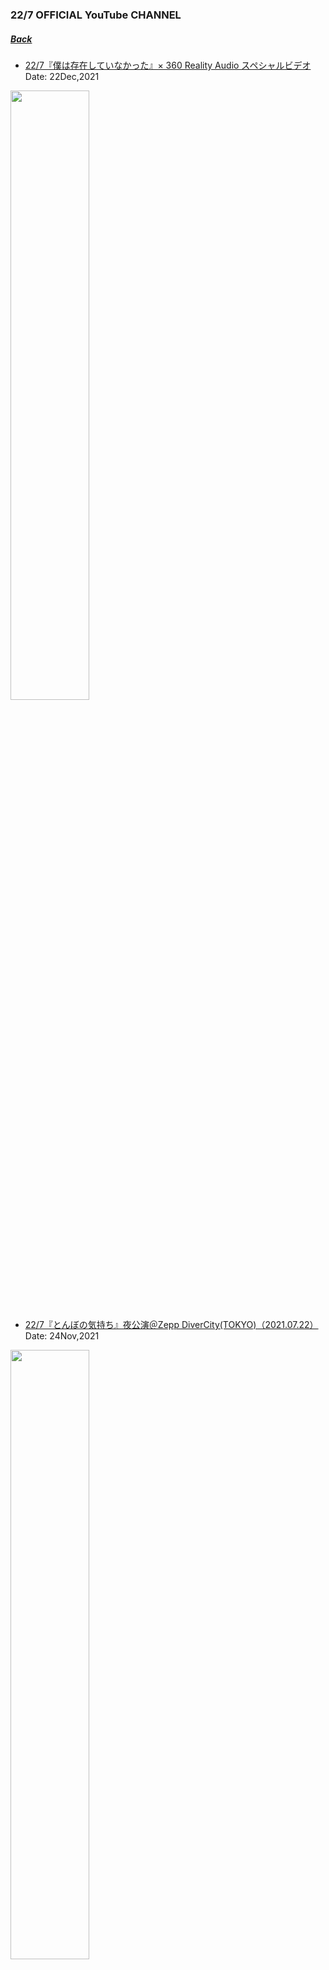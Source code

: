 ### 22/7 OFFICIAL YouTube CHANNEL
##### [Back](../YouTube_List.md)

- [22/7『僕は存在していなかった』× 360 Reality Audio スペシャルビデオ](20211222_BokuwaSonzai_360RealityAudio.md)<br>
Date: 22Dec,2021<br>
<img src="../../../Img/227OfficialYouTube/20211222_BokuwaSonzai_360RealityAudio.jpg" width="50%">

- [22/7『とんぼの気持ち』夜公演＠Zepp DiverCity(TOKYO)（2021.07.22）](20211124_Hyacinth_@ZeppDiverCityTOKYO.md)<br>
Date: 24Nov,2021<br>
<img src="../../../Img/227OfficialYouTube/20211124_TomboNoKimochi_@ZeppDiverCityTOKYO.jpg" width="50%">

- [22/7『ヒヤシンス』夜公演＠Zepp DiverCity(TOKYO)（2021.07.22）](20211122_Hyacinth_@ZeppDiverCityTOKYO.md)<br>
Date: 22Nov,2021<br>
<img src="../../../Img/227OfficialYouTube/20211122_Hyacinth_@ZeppDiverCityTOKYO.jpg" width="50%">

- [22/7 8thシングル『覚醒』music video](20211120_8thSG_Kakusei_MV.md)<br>
Date: 20Nov,2021<br>
<img src="../../../Img/227OfficialYouTube/20211120_8thSG_Kakusei_MV.jpg" width="50%">

- [かなえるPROJECT ～なごみんとオリジナルブランド「SHIROSAI」プロデュース～](20210923_KanaeruPROJECT_OriginalBrand.md)<br>
Date: 23Sep,2021<br>
<img src="../../../Img/227OfficialYouTube/20210923_KanaeruPROJECT_OriginalBrand.jpg" width="50%">

- [22/7『11という名の永遠の素数 Release Tour 2021』夜公演ダイジェスト＠Zepp DiverCity（2021.07.22）](20210831_1stALReleaseLive_EveningPerformance.md)<br>
Date: 31Aug,2021<br>
<img src="../../../Img/227OfficialYouTube/20210831_1stALReleaseLive_EveningPerformance.jpg" width="50%">

- [22/7『11という名の永遠の素数 Release Tour 2021』昼公演ダイジェスト＠Zepp DiverCity（2021.07.22）](20210830_1stALReleaseLive_DayPerformance.md)<br>
Date: 30Aug,2021<br>
<img src="../../../Img/227OfficialYouTube/20210830_1stALReleaseLive_DayPerformance.jpg" width="50%">

- [かなえるPROJECT ～あいなっちと双子コーデでバンジージャンプ～](20210822_KanaeruPROJECT_BungeeJumping.md)<br>
Date: 22Aug,2021<br>
<img src="../../../Img/227OfficialYouTube/20210822_KanaeruPROJECT_BungeeJumping.jpg" width="50%">

- [かなえるPROJECT ～みずはんとバカッコイイ動画を撮りたい～](20210821_KanaeruPROJECT_CoolVideo.md)<br>
Date: 21Aug,2021<br>
<img src="../../../Img/227OfficialYouTube/20210821_KanaeruPROJECT_CoolVideo.jpg" width="50%">

- [かなえるPROJECT ～うたちゃんと江ノ島で共通点探しの旅～](20210820_KanaeruPROJECT_Enoshima.md)<br>
Date: 20Aug,2021<br>
<img src="../../../Img/227OfficialYouTube/20210820_KanaeruPROJECT_Enoshima.jpg" width="50%">

- [かなえるPROJECT ～もえちゃんとドッグカフェで癒されたい～](20210819_KanaeruPROJECT_DogCafe.md)<br>
Date: 19Aug,2021<br>
<img src="../../../Img/227OfficialYouTube/20210819_KanaeruPROJECT_DogCafe.jpg" width="50%">

- [22/7 生放送の時間 vol.11～ナナオン夏の陣～](20210724_Namahousounjikan_Vol11.md)<br>
Date: 24Jul,2021<br>
<img src="../../../Img/227OfficialYouTube/20210724_Namahousounjikan_Vol11.jpg" width="50%">

- [22/7『タチツテトパワー』夜公演＠PACIFICO Yokohama（2021.02.28）](20210720_TachitsutetoPower_@PACIFICO_Yokohama.md)<br>
Date: 20Jul,2021<br>
<img src="../../../Img/227OfficialYouTube/20210720_TachitsutetoPower_@PACIFICO_Yokohama.jpg" width="50%">

- [超!A&G+『くらてん！～1stアルバム「11という名の永遠の素数」発売記念スペシャル～』](20210716_Kuraten_1stALRelease_Special.md)<br>
Date: 16Jul,2021<br>
<img src="../../../Img/227OfficialYouTube/20210716_Kuraten_1stALRelease_Special.jpg" width="50%">

- [22/7 紅組『雷鳴のDelay』夜公演＠PACIFICO Yokohama（2021.02.28）](20210715_RaimeinoDelay_@PACIFICO_Yokohama.md)<br>
Date: 15Jul,2021<br>
<img src="../../../Img/227OfficialYouTube/20210715_RaimeinoDelay_@PACIFICO_Yokohama.jpg" width="50%">

- [22/7 白組『キウイの主張』夜公演＠PACIFICO Yokohama（2021.02.28）](20210714_KiwinoShuchoShirogumi_@PACIFICO_Yokohama.md)<br>
Date: 14Jul,2021<br>
<img src="../../../Img/227OfficialYouTube/20210714_KiwinoShuchoShirogumi_@PACIFICO_Yokohama.jpg" width="50%">

- [22/7 復活定期公演「ナナニジライブ 2021」～あの日の彼女たち～ (2021.06.30)](20210707_NananijiLive_TheGirlsOfThatDay.md)<br>
Date: 7Jul,2021<br>
<img src="../../../Img/227OfficialYouTube/20210707_NananijiLive_TheGirlsOfThatDay.jpg" width="50%">

- [1stアルバム「11という名の永遠の素数」リリース記念イベント「復活定期公演“ナナニジライブ 2021”」](20210630_NananijiLive.md)<br>
Date: 30Jun,2021<br>
<img src="../../../Img/227OfficialYouTube/20210630_NananijiLive.jpg" width="50%">

- [22/7『ヒヤシンス』music video](20210628_Hyacinth_MV.md)<br>
Date: 28Jun,2021<br>
<img src="../../../Img/227OfficialYouTube/20210628_Hyacinth_MV.jpg" width="50%">

- [ナナオン初心者向け動画「22/7 学習の時間」 #2 ～お気に入りメンバーを育成しよう！～ 【22/7 音楽の時間】](20200925_Nanaon_Tutorial2.md)<br>
Date: 25Sep,2020<br>
<img src="../../../Img/227OfficialYouTube/20200925_Nanaon_Tutorial2.jpg" width="50%">

- [22/7 #せいゆうろうどくかい 「ねずみの嫁入り」](20200924_Seiyu_Rohoku_MarriageOfAMouse.md)<br>
Date: 24Sep,2020<br>
<img src="../../../Img/227OfficialYouTube/20200924_Seiyu_Rohoku_MarriageOfAMouse.jpg" width="50%">

- [22/7 晴れた日のベンチ「半チャーハン」・蛍光灯再生計画「タトゥー・ラブ」・気の抜けたサイダー「ソフトクリーム落としちゃった」 ～22/7 新ユニット 全曲視聴 ～](20200920_6thSingle_UnitSongs_Trial)<br>
Date: 20Sep,2020<br>
<img src="../../../Img/227OfficialYouTube/20200920_6thSingle_UnitSongs_Trial.jpg" width="50%">

- [22/7 #せいゆうろうどくかい 「手袋を買いに」](20200910_Seiyu_Rohoku_BuyGloves.md)<br>
Date: 10Sep,2020<br>
<img src="../../../Img/227OfficialYouTube/20200910_Seiyu_Rohoku_BuyGloves.jpg" width="50%">

- [ナナオン初心者向け動画「22/7 学習の時間」 #1 ～ナナオンを上達しよう！～ 【22/7 音楽の時間】](20200902_Nanaon_Tutorial1.md)<br>
Date: 2Sep,2020<br>
<img src="../../../Img/227OfficialYouTube/20200902_Nanaon_Tutorial1.jpg" width="50%">

- [22/7 生放送の時間 Vol.3 ～残暑見舞い申し上げます～](20200901_227Vol.3_Live.md)<br>
Date: 1Sep,2020<br>
<img src="../../../Img/227OfficialYouTube/20200901_227Vol.3_Live.jpg" width="50%">

- [22/7 #せいゆうろうどくかい 「文福茶がま」](20200820_Seiyu_Rohoku_BunfukuChagama.md)<br>
Date: 20Aug,2020<br>
<img src="../../../Img/227OfficialYouTube/20200820_Seiyu_Rohoku_BunfukuChagama.jpg" width="50%">

- [22/7 #せいゆうろうどくかい 「おおかみと七ひきのこどもやぎ」](20200806_Seiyu_Rohoku_Wolfn7Goats.md)<br>
Date: 6Aug,2020<br>
<img src="../../../Img/227OfficialYouTube/20200806_Seiyu_Rohoku_Wolfn7Goats.jpg" width="50%">

- [22/7 #せいゆうろうどくかい 「雨あがり」](20200723_Seiyu_Rohoku_Aftertherain.md)<br>
Date: 23Jul,2020<br>
<img src="../../../Img/227OfficialYouTube/20200723_Seiyu_Rohoku_Aftertherain.jpg" width="50%">

- [22/7 『風は吹いてるか？』dance video](20200722_dancevideo.md)<br>
Date: 22Jul,2020<br>
<img src="../../../Img/227OfficialYouTube/20200722_dancevideo.jpg" width="50%">

- [ナナニジ オンラインフェス2020](20200722_live.md)<br>
Date: 22Jul,2020<br>
<img src="../../../Img/227OfficialYouTube/20200722_YT_Live.jpg" width="50%">

- [22/7 5thシングル「ムズイ」発売記念スペシャル無観客ライブ（2020.2.27 Zepp Tokyo）ダイジェスト映像](20200630_Summary.md)<br>
Date: 30Jun,2020<br>
<img src="../../../Img/227OfficialYouTube/20200630_Summary.jpg" width="50%">